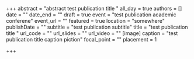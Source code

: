 +++
abstract = "abstract test publication title "
all_day = true
authors = []
date = ""
date_end = ""
draft = true
event = "test publication academic conferene"
event_url = ""
featured = true
location = "somewhere"
publishDate = ""
subtitle = "test publication subtitle"
title = "test publication title "
url_code = ""
url_slides = ""
url_video = ""
[image]
caption = "test publication title  caption piction"
focal_point = ""
placement = 1

+++
